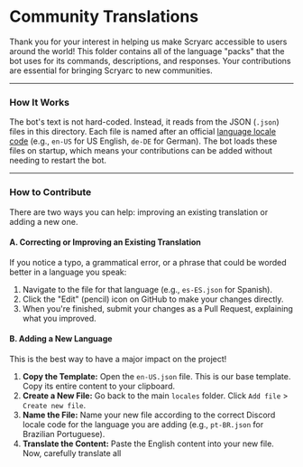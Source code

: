 # Community Translations

Thank you for your interest in helping us make Scryarc accessible to users around the world! This folder contains all of the language "packs" that the bot uses for its commands, descriptions, and responses. Your contributions are essential for bringing Scryarc to new communities.

---
### **How It Works**

The bot's text is not hard-coded. Instead, it reads from the JSON (`.json`) files in this directory. Each file is named after an official [language locale code](https://discord.com/developers/docs/reference#locales) (e.g., `en-US` for US English, `de-DE` for German). The bot loads these files on startup, which means your contributions can be added without needing to restart the bot.

---
### **How to Contribute**

There are two ways you can help: improving an existing translation or adding a new one.

#### **A. Correcting or Improving an Existing Translation**

If you notice a typo, a grammatical error, or a phrase that could be worded better in a language you speak:
1.  Navigate to the file for that language (e.g., `es-ES.json` for Spanish).
2.  Click the "Edit" (pencil) icon on GitHub to make your changes directly.
3.  When you're finished, submit your changes as a Pull Request, explaining what you improved.

#### **B. Adding a New Language**

This is the best way to have a major impact on the project!
1.  **Copy the Template:** Open the `en-US.json` file. This is our base template. Copy its entire content to your clipboard.
2.  **Create a New File:** Go back to the main `locales` folder. Click `Add file` > `Create new file`.
3.  **Name the File:** Name your new file according to the correct Discord locale code for the language you are adding (e.g., `pt-BR.json` for Brazilian Portuguese).
4.  **Translate the Content:** Paste the English content into your new file. Now, carefully translate all
